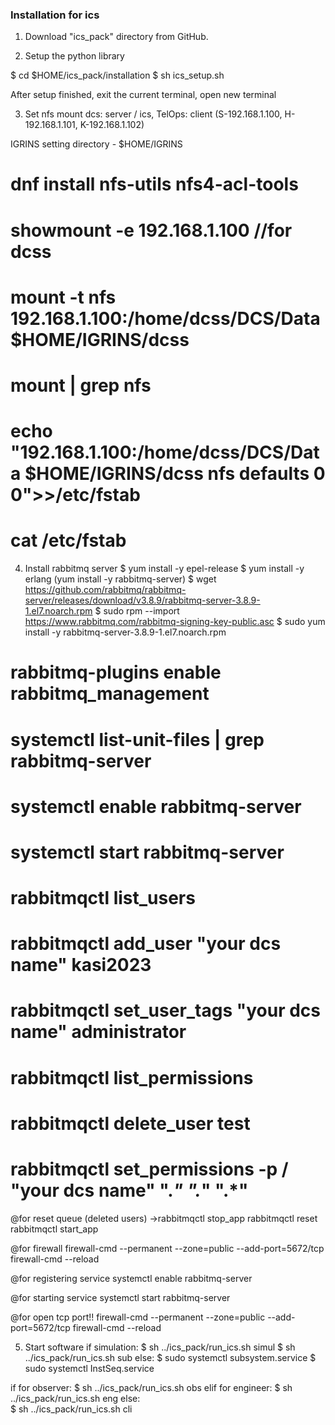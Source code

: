 ### Installation for ics ### 

1. Download "ics_pack" directory from GitHub.


2. Setup the python library

$ cd $HOME/ics_pack/installation
$ sh ics_setup.sh

After setup finished, exit the current terminal, open new terminal


3. Set nfs mount
dcs: server / ics, TelOps: client
(S-192.168.1.100, H-192.168.1.101, K-192.168.1.102)

IGRINS setting directory - $HOME/IGRINS

# dnf install nfs-utils nfs4-acl-tools

# showmount -e 192.168.1.100  //for dcss

# mount -t nfs 192.168.1.100:/home/dcss/DCS/Data $HOME/IGRINS/dcss

# mount | grep nfs

# echo "192.168.1.100:/home/dcss/DCS/Data     $HOME/IGRINS/dcss  nfs     defaults 0 0">>/etc/fstab
# cat /etc/fstab


4. Install rabbitmq server 
$ yum install -y epel-release
$ yum install -y erlang
(yum install -y rabbitmq-server)
$ wget https://github.com/rabbitmq/rabbitmq-server/releases/download/v3.8.9/rabbitmq-server-3.8.9-1.el7.noarch.rpm
$ sudo rpm --import https://www.rabbitmq.com/rabbitmq-signing-key-public.asc
$ sudo yum install -y rabbitmq-server-3.8.9-1.el7.noarch.rpm

# rabbitmq-plugins enable rabbitmq_management
# systemctl list-unit-files | grep rabbitmq-server
# systemctl enable rabbitmq-server
# systemctl start rabbitmq-server
# rabbitmqctl list_users
# rabbitmqctl add_user "your dcs name" kasi2023
# rabbitmqctl set_user_tags "your dcs name" administrator
# rabbitmqctl list_permissions
# rabbitmqctl delete_user test
# rabbitmqctl set_permissions -p / "your dcs name" ".*" ".*" ".*"

@for reset queue (deleted users)
->rabbitmqctl stop_app
rabbitmqctl reset
rabbitmqctl start_app

@for firewall
firewall-cmd --permanent --zone=public --add-port=5672/tcp
firewall-cmd --reload

@for registering service
systemctl enable rabbitmq-server

@for starting service
systemctl start rabbitmq-server

@for open tcp port!!
firewall-cmd --permanent --zone=public --add-port=5672/tcp
firewall-cmd --reload


5. Start software
if simulation:
	$ sh ../ics_pack/run_ics.sh simul
	$ sh ../ics_pack/run_ics.sh sub
else:
	$ sudo systemctl subsystem.service
	$ sudo systemctl InstSeq.service

if for observer:
	$ sh ../ics_pack/run_ics.sh obs
elif for engineer:
	$ sh ../ics_pack/run_ics.sh eng
else:	
	$ sh ../ics_pack/run_ics.sh cli




